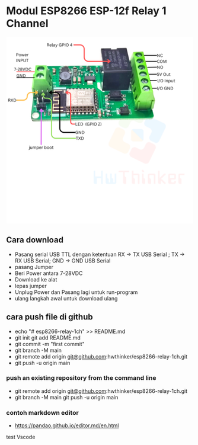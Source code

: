 # Modul ESP8266 ESP-12f Relay 1 Channel 
![](https://github.com/hwthinker/esp8266-relay-1ch/blob/main/skematik.png)
## Cara download
- Pasang serial USB TTL dengan ketentuan RX -> TX USB Serial ; TX -> RX USB Serial; GND -> GND USB Serial
- pasang Jumper
- Beri Power antara 7-28VDC
- Download ke alat
- lepas jumper
- Unplug Power dan Pasang lagi untuk run-program
- ulang langkah awal untuk download ulang
## cara push file di github 
- echo "# esp8266-relay-1ch" >> README.md 
- git init git add README.md 
- git commit -m "first commit" 
- git branch -M main 
- git remote add origin git@github.com:hwthinker/esp8266-relay-1ch.git 
- git push -u origin main 

### push an existing repository from the command line 
- git remote add origin git@github.com:hwthinker/esp8266-relay-1ch.git 
- git branch -M main git push -u origin main

### contoh markdown editor
- https://pandao.github.io/editor.md/en.html

test Vscode